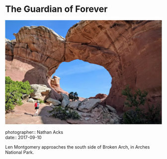 # The Guardian of Forever

![Len approaches a large bow-shaped arch](assets/2017-09-10-the-guardian-of-forever.webp)

photographer:: Nathan Acks  
date:: 2017-09-10

Len Montgomery approaches the south side of Broken Arch, in Arches National Park.
